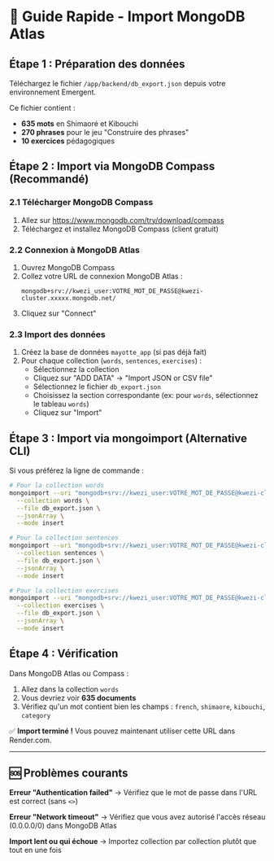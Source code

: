 # 🚀 Guide Rapide - Import MongoDB Atlas

## Étape 1 : Préparation des données

Téléchargez le fichier `/app/backend/db_export.json` depuis votre environnement Emergent.

Ce fichier contient :
- **635 mots** en Shimaoré et Kibouchi
- **270 phrases** pour le jeu "Construire des phrases"
- **10 exercices** pédagogiques

## Étape 2 : Import via MongoDB Compass (Recommandé)

### 2.1 Télécharger MongoDB Compass

1. Allez sur https://www.mongodb.com/try/download/compass
2. Téléchargez et installez MongoDB Compass (client gratuit)

### 2.2 Connexion à MongoDB Atlas

1. Ouvrez MongoDB Compass
2. Collez votre URL de connexion MongoDB Atlas :
   ```
   mongodb+srv://kwezi_user:VOTRE_MOT_DE_PASSE@kwezi-cluster.xxxxx.mongodb.net/
   ```
3. Cliquez sur "Connect"

### 2.3 Import des données

1. Créez la base de données `mayotte_app` (si pas déjà fait)
2. Pour chaque collection (`words`, `sentences`, `exercises`) :
   - Sélectionnez la collection
   - Cliquez sur "ADD DATA" → "Import JSON or CSV file"
   - Sélectionnez le fichier `db_export.json`
   - Choisissez la section correspondante (ex: pour `words`, sélectionnez le tableau `words`)
   - Cliquez sur "Import"

## Étape 3 : Import via mongoimport (Alternative CLI)

Si vous préférez la ligne de commande :

```bash
# Pour la collection words
mongoimport --uri "mongodb+srv://kwezi_user:VOTRE_MOT_DE_PASSE@kwezi-cluster.xxxxx.mongodb.net/mayotte_app" \
  --collection words \
  --file db_export.json \
  --jsonArray \
  --mode insert

# Pour la collection sentences
mongoimport --uri "mongodb+srv://kwezi_user:VOTRE_MOT_DE_PASSE@kwezi-cluster.xxxxx.mongodb.net/mayotte_app" \
  --collection sentences \
  --file db_export.json \
  --jsonArray \
  --mode insert

# Pour la collection exercises
mongoimport --uri "mongodb+srv://kwezi_user:VOTRE_MOT_DE_PASSE@kwezi-cluster.xxxxx.mongodb.net/mayotte_app" \
  --collection exercises \
  --file db_export.json \
  --jsonArray \
  --mode insert
```

## Étape 4 : Vérification

Dans MongoDB Atlas ou Compass :

1. Allez dans la collection `words`
2. Vous devriez voir **635 documents**
3. Vérifiez qu'un mot contient bien les champs : `french`, `shimaore`, `kibouchi`, `category`

✅ **Import terminé !** Vous pouvez maintenant utiliser cette URL dans Render.com.

---

## 🆘 Problèmes courants

**Erreur "Authentication failed"**
→ Vérifiez que le mot de passe dans l'URL est correct (sans `<>`)

**Erreur "Network timeout"**
→ Vérifiez que vous avez autorisé l'accès réseau (0.0.0.0/0) dans MongoDB Atlas

**Import lent ou qui échoue**
→ Importez collection par collection plutôt que tout en une fois
